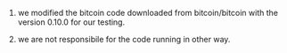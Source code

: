 1. we modified the bitcoin code downloaded from bitcoin/bitcoin with the version 0.10.0 for our testing.

2. we are not responsibile for the code running in other way.
